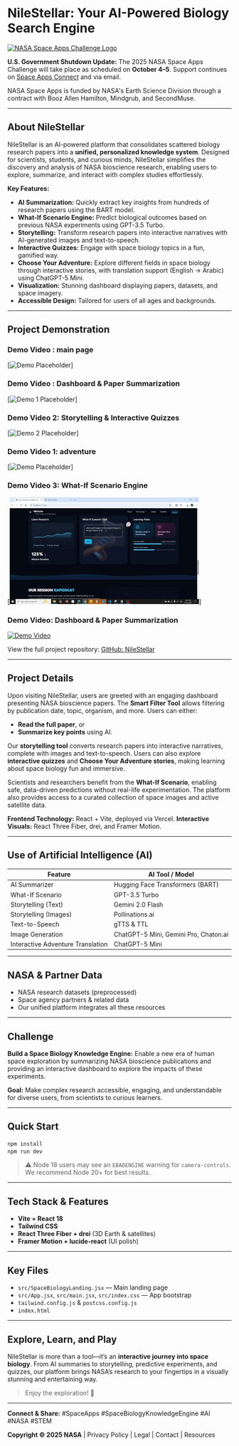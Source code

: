 # NileStellar: Your AI-Powered Biology Search Engine

[![NASA Space Apps Challenge Logo](https://www.bing.com/images/search?view=detailV2&ccid=%2bEqb6flO&id=8C9AA4ADC000F1BDA9675CF04C98199DE193D915&thid=OIP.-Eqb6flOJv8ups6Pmlh2wQHaGM&mediaurl=https%3a%2f%2fupload.wikimedia.org%2fwikipedia%2fcommons%2fthumb%2fe%2fe5%2fNASA_logo.svg%2f2449px-NASA_logo.svg.png&cdnurl=https%3a%2f%2fth.bing.com%2fth%2fid%2fR.f84a9be9f94e26ff2ea6ce8f9a5876c1%3frik%3dFdmT4Z0ZmEzwXA%26pid%3dImgRaw%26r%3d0&exph=2049&expw=2449&q=nasa+logo+link&FORM=IRPRST&ck=5A90408F018FAB3651D30FC604CA8E1D&selectedIndex=0&itb=1&idpp=overlayview&ajaxhist=0&ajaxserp=0)](#)

**U.S. Government Shutdown Update:** The 2025 NASA Space Apps Challenge will take place as scheduled on **October 4–5**. Support continues on [Space Apps Connect](https://spaceappschallenge.org) and via email.

NASA Space Apps is funded by NASA's Earth Science Division through a contract with Booz Allen Hamilton, Mindgrub, and SecondMuse.

---

## About NileStellar

NileStellar is an AI-powered platform that consolidates scattered biology research papers into a **unified, personalized knowledge system**. Designed for scientists, students, and curious minds, NileStellar simplifies the discovery and analysis of NASA bioscience research, enabling users to explore, summarize, and interact with complex studies effortlessly.

**Key Features:**

* **AI Summarization:** Quickly extract key insights from hundreds of research papers using the BART model.
* **What-If Scenario Engine:** Predict biological outcomes based on previous NASA experiments using GPT-3.5 Turbo.
* **Storytelling:** Transform research papers into interactive narratives with AI-generated images and text-to-speech.
* **Interactive Quizzes:** Engage with space biology topics in a fun, gamified way.
* **Choose Your Adventure:** Explore different fields in space biology through interactive stories, with translation support (English → Arabic) using ChatGPT-5 Mini.
* **Visualization:** Stunning dashboard displaying papers, datasets, and space imagery.
* **Accessible Design:** Tailored for users of all ages and backgrounds.

---

## Project Demonstration

### Demo Video : main page
[![Demo  Placeholder](https://github.com/MalakAmgad/NIle-steller/blob/main/public/story2/part1G.gif)]

### Demo Video : Dashboard & Paper Summarization

[![Demo 1 Placeholder](https://github.com/MalakAmgad/NIle-steller/blob/main/public/story2/Untitled%20video%20-%20Made%20with%20Clipchamp%20(1).gif)]

### Demo Video 2: Storytelling & Interactive Quizzes

[![Demo 2 Placeholder](https://github.com/MalakAmgad/NIle-steller/blob/main/public/story2/Untitled%20video%20-%20Made%20with%20Clipchamp%20(2).gif)]
### Demo Video 1: adventure
[![Demo  Placeholder](https://github.com/MalakAmgad/NIle-steller/blob/main/public/story2/part2g.gif)]

### Demo Video 3: What-If Scenario Engine

[![Demo 3 Placeholder](https://github.com/MalakAmgad/NIle-steller/blob/main/public/story2/Untitled%20video%20-%20Made%20with%20Clipchamp%20(3).gif)]

### Demo Video: Dashboard & Paper Summarization
[![Demo Video](https://img.icons8.com/ios-filled/100/000000/video.png)](https://drive.google.com/drive/folders/1TGrljaGo9oILZW8nBshEc6FEejBzcJIT)


View the full project repository:
[GitHub: NileStellar](https://github.com/MalakAmgad/NIle-steller)

---

## Project Details

Upon visiting NileStellar, users are greeted with an engaging dashboard presenting NASA bioscience papers. The **Smart Filter Tool** allows filtering by publication date, topic, organism, and more. Users can either:

* **Read the full paper**, or
* **Summarize key points** using AI.

Our **storytelling tool** converts research papers into interactive narratives, complete with images and text-to-speech. Users can also explore **interactive quizzes** and **Choose Your Adventure stories**, making learning about space biology fun and immersive.

Scientists and researchers benefit from the **What-If Scenario**, enabling safe, data-driven predictions without real-life experimentation. The platform also provides access to a curated collection of space images and active satellite data.

**Frontend Technology:** React + Vite, deployed via Vercel.
**Interactive Visuals:** React Three Fiber, drei, and Framer Motion.

---

## Use of Artificial Intelligence (AI)

| Feature                           | AI Tool / Model                       |
| --------------------------------- | ------------------------------------- |
| AI Summarizer                     | Hugging Face Transformers (BART)      |
| What-If Scenario                  | GPT-3.5 Turbo                         |
| Storytelling (Text)               | Gemini 2.0 Flash                      |
| Storytelling (Images)             | Pollinations.ai                       |
| Text-to-Speech                    | gTTS & TTL                            |
| Image Generation                  | ChatGPT-5 Mini, Gemini Pro, Chaton.ai |
| Interactive Adventure Translation | ChatGPT-5 Mini                        |

---

## NASA & Partner Data

* NASA research datasets (preprocessed)
* Space agency partners & related data
* Our unified platform integrates all these resources

---

## Challenge

**Build a Space Biology Knowledge Engine:**
Enable a new era of human space exploration by summarizing NASA bioscience publications and providing an interactive dashboard to explore the impacts of these experiments.

**Goal:** Make complex research accessible, engaging, and understandable for diverse users, from scientists to curious learners.

---

## Quick Start

```bash
npm install
npm run dev
```

> ⚠️ Node 18 users may see an `EBADENGINE` warning for `camera-controls`. We recommend Node 20+ for best results.

---

## Tech Stack & Features

* **Vite + React 18**
* **Tailwind CSS**
* **React Three Fiber + drei** (3D Earth & satellites)
* **Framer Motion + lucide-react** (UI polish)

---

## Key Files

* `src/SpaceBiologyLanding.jsx` — Main landing page
* `src/App.jsx`, `src/main.jsx`, `src/index.css` — App bootstrap
* `tailwind.config.js` & `postcss.config.js`
* `index.html`

---

## Explore, Learn, and Play

NileStellar is more than a tool—it’s an **interactive journey into space biology**. From AI summaries to storytelling, predictive experiments, and quizzes, our platform brings NASA’s research to your fingertips in a visually stunning and entertaining way.

> Enjoy the exploration! 🚀

---

**Connect & Share:**
#SpaceApps #SpaceBiologyKnowledgeEngine #AI #NASA #STEM

**Copyright © 2025 NASA** | Privacy Policy | Legal | Contact | Resources

